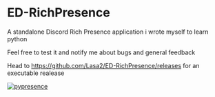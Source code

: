 # ED-RichPresence
A standalone Discord Rich Presence application i wrote myself to learn python

Feel free to test it and notify me about bugs and general feedback

Head to https://github.com/Lasa2/ED-RichPresence/releases for an executable realease

[![pypresence](https://img.shields.io/badge/using-pypresence-00bb88.svg?style=for-the-badge&logo=discord&logoWidth=20)](https://github.com/qwertyquerty/pypresence)
